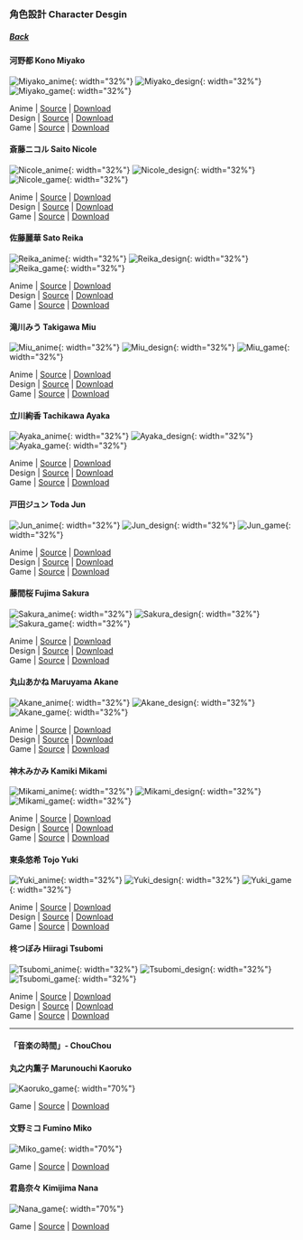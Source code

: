 ### 角色設計 Character Desgin
##### [Back](../../readme.md)

#### 河野都 Kono Miyako
![Miyako_anime](../../Album/Character%20Design/Anime/Miyako_anime.PNG){: width="32%"}
![Miyako_design](../../Album/Character%20Design/Original%20Design/Miyako_design.PNG){: width="32%"}
![Miyako_game](../../Album/Character%20Design/音楽の時間/Miyako_game.PNG){: width="32%"}

 Anime | [Source](http://www.nanabunnonijyuuni.com/assets/img/chara/01_miyako/img_chara_anime.png) | [Download](https://github.com/LYHPandaKing/227PhotoBackup/raw/master/Album/Character%20Design/Anime/Miyako_anime.PNG)  
 Design | [Source](http://www.nanabunnonijyuuni.com/assets/img/chara/01_miyako/img_chara_design.png) | [Download](https://github.com/LYHPandaKing/227PhotoBackup/raw/master/Album/Character%20Design/Original%20Design/Miyako_design.PNG)  
 Game | [Source](https://227-game.com/assets/img/character/characters/miyako/ph.png) | [Download](https://github.com/LYHPandaKing/227PhotoBackup/raw/master/Album/Character%20Design/音楽の時間/Miyako_game.PNG) 
 
#### 斎藤ニコル Saito Nicole
![Nicole_anime](../../Album/Character%20Design/Anime/Nicole_anime.PNG){: width="32%"}
![Nicole_design](../../Album/Character%20Design/Original%20Design/Nicole_design.PNG){: width="32%"}
![Nicole_game](../../Album/Character%20Design/音楽の時間/Nicole_game.PNG){: width="32%"}

 Anime | [Source](http://www.nanabunnonijyuuni.com/assets/img/chara/02_nicole/img_chara_anime.png) | [Download](https://github.com/LYHPandaKing/227PhotoBackup/raw/master/Album/Character%20Design/Anime/Nicole_anime.PNG)  
 Design | [Source](http://www.nanabunnonijyuuni.com/assets/img/chara/02_nicole/img_chara_design.png) | [Download](https://github.com/LYHPandaKing/227PhotoBackup/raw/master/Album/Character%20Design/Original%20Design/Nicole_design.PNG)  
 Game | [Source](https://227-game.com/assets/img/character/characters/nicole/ph.png) | [Download](https://github.com/LYHPandaKing/227PhotoBackup/raw/master/Album/Character%20Design/音楽の時間/Nicole_game.PNG)
 
#### 佐藤麗華 Sato Reika
![Reika_anime](../../Album/Character%20Design/Anime/Reika_anime.PNG){: width="32%"}
![Reika_design](../../Album/Character%20Design/Original%20Design/Reika_design.PNG){: width="32%"}
![Reika_game](../../Album/Character%20Design/音楽の時間/Reika_game.PNG){: width="32%"}

 Anime | [Source](http://www.nanabunnonijyuuni.com/assets/img/chara/03_reika/img_chara_anime.png) | [Download](https://github.com/LYHPandaKing/227PhotoBackup/raw/master/Album/Character%20Design/Anime/Reika_anime.PNG)  
 Design | [Source](http://www.nanabunnonijyuuni.com/assets/img/chara/03_reika/img_chara_design.png) | [Download](https://github.com/LYHPandaKing/227PhotoBackup/raw/master/Album/Character%20Design/Original%20Design/Reika_design.PNG)  
 Game | [Source](https://227-game.com/assets/img/character/characters/reika/ph.png) | [Download](https://github.com/LYHPandaKing/227PhotoBackup/raw/master/Album/Character%20Design/音楽の時間/Reika_game.PNG)
 
#### 滝川みう Takigawa Miu
![Miu_anime](../../Album/Character%20Design/Anime/Miu_anime.PNG){: width="32%"}
![Miu_design](../../Album/Character%20Design/Original%20Design/Miu_design.PNG){: width="32%"}
![Miu_game](../../Album/Character%20Design/音楽の時間/Miu_game.PNG){: width="32%"}

 Anime | [Source](http://www.nanabunnonijyuuni.com/assets/img/chara/05_miu/img_chara_anime.png) | [Download](https://github.com/LYHPandaKing/227PhotoBackup/raw/master/Album/Character%20Design/Anime/Miu_anime.PNG)  
 Design | [Source](http://www.nanabunnonijyuuni.com/assets/img/chara/05_miu/img_chara_design.png) | [Download](https://github.com/LYHPandaKing/227PhotoBackup/raw/master/Album/Character%20Design/Original%20Design/Miu_design.PNG)  
 Game | [Source](https://227-game.com/assets/img/character/characters/miu/ph.png) | [Download](https://github.com/LYHPandaKing/227PhotoBackup/raw/master/Album/Character%20Design/音楽の時間/Miu_game.PNG)
 
#### 立川絢香 Tachikawa Ayaka
![Ayaka_anime](../../Album/Character%20Design/Anime/Ayaka_anime.PNG){: width="32%"}
![Ayaka_design](../../Album/Character%20Design/Original%20Design/Ayaka_design.PNG){: width="32%"}
![Ayaka_game](../../Album/Character%20Design/音楽の時間/Ayaka_game.PNG){: width="32%"}

 Anime | [Source](http://www.nanabunnonijyuuni.com/assets/img/chara/04_ayaka/img_chara_anime.png) | [Download](https://github.com/LYHPandaKing/227PhotoBackup/raw/master/Album/Character%20Design/Anime/Ayaka_anime.PNG)  
 Design | [Source](http://www.nanabunnonijyuuni.com/assets/img/chara/04_ayaka/img_chara_design.png) | [Download](https://github.com/LYHPandaKing/227PhotoBackup/raw/master/Album/Character%20Design/Original%20Design/Ayaka_design.PNG)  
 Game | [Source](https://227-game.com/assets/img/character/characters/ayaka/ph.png) | [Download](https://github.com/LYHPandaKing/227PhotoBackup/raw/master/Album/Character%20Design/音楽の時間/Ayaka_game.PNG)
 
#### 戸田ジュン Toda Jun
![Jun_anime](../../Album/Character%20Design/Anime/Jun_anime.PNG){: width="32%"}
![Jun_design](../../Album/Character%20Design/Original%20Design/Jun_design.PNG){: width="32%"}
![Jun_game](../../Album/Character%20Design/音楽の時間/Jun_game.PNG){: width="32%"}

 Anime | [Source](http://www.nanabunnonijyuuni.com/assets/img/chara/06_jun/img_chara_anime.png) | [Download](https://github.com/LYHPandaKing/227PhotoBackup/raw/master/Album/Character%20Design/Anime/Jun_anime.PNG)  
 Design | [Source](http://www.nanabunnonijyuuni.com/assets/img/chara/06_jun/img_chara_design.png) | [Download](https://github.com/LYHPandaKing/227PhotoBackup/raw/master/Album/Character%20Design/Original%20Design/Jun_design.PNG)  
 Game | [Source](https://227-game.com/assets/img/character/characters/jun/ph.png) | [Download](https://github.com/LYHPandaKing/227PhotoBackup/raw/master/Album/Character%20Design/音楽の時間/Jun_game.PNG)
 
#### 藤間桜 Fujima Sakura
![Sakura_anime](../../Album/Character%20Design/Anime/Sakura_anime.PNG){: width="32%"}
![Sakura_design](../../Album/Character%20Design/Original%20Design/Sakura_design.PNG){: width="32%"}
![Sakura_game](../../Album/Character%20Design/音楽の時間/Sakura_game.PNG){: width="32%"}

 Anime | [Source](http://www.nanabunnonijyuuni.com/assets/img/chara/07_sakura/img_chara_anime.png) | [Download](https://github.com/LYHPandaKing/227PhotoBackup/raw/master/Album/Character%20Design/Anime/Sakura_anime.PNG)  
 Design | [Source](http://www.nanabunnonijyuuni.com/assets/img/chara/07_sakura/img_chara_design.png) | [Download](https://github.com/LYHPandaKing/227PhotoBackup/raw/master/Album/Character%20Design/Original%20Design/Sakura_design.PNG)  
 Game | [Source](https://227-game.com/assets/img/character/characters/sakura/ph.png) | [Download](https://github.com/LYHPandaKing/227PhotoBackup/raw/master/Album/Character%20Design/音楽の時間/Sakura_game.PNG)
 
#### 丸山あかね Maruyama Akane
![Akane_anime](../../Album/Character%20Design/Anime/Akane_anime.PNG){: width="32%"}
![Akane_design](../../Album/Character%20Design/Original%20Design/Akane_design.PNG){: width="32%"}
![Akane_game](../../Album/Character%20Design/音楽の時間/Akane_game.PNG){: width="32%"}

 Anime | [Source](http://www.nanabunnonijyuuni.com/assets/img/chara/08_akane/img_chara_anime.png) | [Download](https://github.com/LYHPandaKing/227PhotoBackup/raw/master/Album/Character%20Design/Anime/Akane_anime.PNG)  
 Design | [Source](http://www.nanabunnonijyuuni.com/assets/img/chara/08_akane/img_chara_design.png) | [Download](https://github.com/LYHPandaKing/227PhotoBackup/raw/master/Album/Character%20Design/Original%20Design/Akane_design.PNG)  
 Game | [Source](https://227-game.com/assets/img/character/characters/akane/ph.png) | [Download](https://github.com/LYHPandaKing/227PhotoBackup/raw/master/Album/Character%20Design/音楽の時間/Akane_game.PNG)

#### 神木みかみ Kamiki Mikami
![Mikami_anime](../../Album/Character%20Design/Anime/Mikami_anime.PNG){: width="32%"}
![Mikami_design](../../Album/Character%20Design/Original%20Design/Mikami_design.PNG){: width="32%"}
![Mikami_game](../../Album/Character%20Design/音楽の時間/Mikami_game.PNG){: width="32%"}

 Anime | [Source](http://www.nanabunnonijyuuni.com/assets/img/chara/09_mikami/img_chara_anime.png) | [Download](https://github.com/LYHPandaKing/227PhotoBackup/raw/master/Album/Character%20Design/Anime/Mikami_anime.PNG)  
 Design | [Source](http://www.nanabunnonijyuuni.com/assets/img/chara/09_mikami/img_chara_design.png) | [Download](https://github.com/LYHPandaKing/227PhotoBackup/raw/master/Album/Character%20Design/Original%20Design/Mikami_design.PNG)  
 Game | [Source](https://227-game.com/assets/img/character/characters/mikami/ph.png) | [Download](https://github.com/LYHPandaKing/227PhotoBackup/raw/master/Album/Character%20Design/音楽の時間/Mikami_game.PNG)

#### 東条悠希 Tojo Yuki
![Yuki_anime](../../Album/Character%20Design/Anime/Yuki_anime.PNG){: width="32%"}
![Yuki_design](../../Album/Character%20Design/Original%20Design/Yuki_design.PNG){: width="32%"}
![Yuki_game](../../Album/Character%20Design/音楽の時間/Yuki_game.PNG){: width="32%"}

 Anime | [Source](http://www.nanabunnonijyuuni.com/assets/img/chara/10_yuki/img_chara_anime.png) | [Download](https://github.com/LYHPandaKing/227PhotoBackup/raw/master/Album/Character%20Design/Anime/Yuki_anime.PNG)  
 Design | [Source](http://www.nanabunnonijyuuni.com/assets/img/chara/10_yuki/img_chara_design.png) | [Download](https://github.com/LYHPandaKing/227PhotoBackup/raw/master/Album/Character%20Design/Original%20Design/Yuki_design.PNG)  
 Game | [Source](https://227-game.com/assets/img/character/characters/yuki/ph.png) | [Download](https://github.com/LYHPandaKing/227PhotoBackup/raw/master/Album/Character%20Design/音楽の時間/Yuki_game.PNG)
 
#### 柊つぼみ Hiiragi Tsubomi
![Tsubomi_anime](../../Album/Character%20Design/Anime/Tsubomi_anime.PNG){: width="32%"}
![Tsubomi_design](../../Album/Character%20Design/Original%20Design/Tsubomi_design.PNG){: width="32%"}
![Tsubomi_game](../../Album/Character%20Design/音楽の時間/Tsubomi_game.PNG){: width="32%"}

 Anime | [Source](http://www.nanabunnonijyuuni.com/assets/img/chara/11_tsubomi/img_chara_anime.png) | [Download](https://github.com/LYHPandaKing/227PhotoBackup/raw/master/Album/Character%20Design/Anime/Tsubomi_anime.PNG)  
 Design | [Source](http://www.nanabunnonijyuuni.com/assets/img/chara/11_tsubomi/img_chara_design.png) | [Download](https://github.com/LYHPandaKing/227PhotoBackup/raw/master/Album/Character%20Design/Original%20Design/Tsubomi_design.PNG)  
 Game | [Source](https://227-game.com/assets/img/character/characters/tsubomi/ph.png) | [Download](https://github.com/LYHPandaKing/227PhotoBackup/raw/master/Album/Character%20Design/音楽の時間/Tsubomi_game.PNG)
 
---

#### 「音楽の時間」- ChouChou
#### 丸之内薫子 Marunouchi Kaoruko
![Kaoruko_game](../../Album/Character%20Design/音楽の時間/Kaoruko_game.PNG){: width="70%"}

 Game | [Source](https://227-game.com/assets/img/character/characters/kaoruko/ph.png) | [Download](https://github.com/LYHPandaKing/227PhotoBackup/raw/master/Album/Character%20Design/音楽の時間/Kaoruko_game.PNG)

#### 文野ミコ Fumino Miko
![Miko_game](../../Album/Character%20Design/音楽の時間/Miko_game.PNG){: width="70%"}

 Game | [Source](https://227-game.com/assets/img/character/characters/miko/ph.png) | [Download](https://github.com/LYHPandaKing/227PhotoBackup/raw/master/Album/Character%20Design/音楽の時間/Miko_game.PNG)

#### 君島奈々 Kimijima Nana
![Nana_game](../../Album/Character%20Design/音楽の時間/Nana_game.PNG){: width="70%"}

 Game | [Source](https://227-game.com/assets/img/character/characters/nana/ph.png) | [Download](https://github.com/LYHPandaKing/227PhotoBackup/raw/master/Album/Character%20Design/音楽の時間/Nana_game.PNG)
